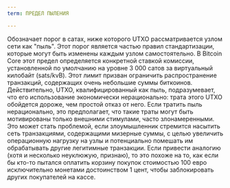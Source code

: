```yaml
---
term: ПРЕДЕЛ ПЫЛЕНИЯ

---
```

Обозначает порог в сатах, ниже которого UTXO рассматривается узлом сети как "пыль". Этот порог является частью правил стандартизации, которые могут быть изменены каждым узлом самостоятельно. В Bitcoin Core этот предел определяется конкретной ставкой комиссии, установленной по умолчанию на уровне 3 000 сатов за виртуальный килобайт (sats/kvB). Этот лимит призван ограничить распространение транзакций, содержащих очень небольшие суммы биткоинов. Действительно, UTXO, квалифицированный как пыль, подразумевает, что его использование экономически нерационально: трата этого UTXO обойдется дороже, чем простой отказ от него. Если тратить пыль нерационально, это предполагает, что такие траты могут быть мотивированы только внешними стимулами, часто злонамеренными. Это может стать проблемой, если злоумышленник стремится насытить сеть транзакциями, содержащими мизерные суммы, с целью увеличить операционную нагрузку на узлы и потенциально помешать им обрабатывать другие легитимные транзакции. Если привести аналогию (хотя и несколько неуклюжую, признаю), то это похоже на то, как если бы кто-то пытался оплатить корзину покупок стоимостью 100 евро исключительно монетами достоинством 1 цент, чтобы заблокировать других покупателей на кассе.